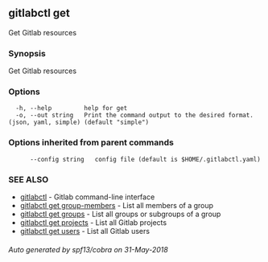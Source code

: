 ## gitlabctl get

Get Gitlab resources

### Synopsis

Get Gitlab resources

### Options

```
  -h, --help         help for get
  -o, --out string   Print the command output to the desired format. (json, yaml, simple) (default "simple")
```

### Options inherited from parent commands

```
      --config string   config file (default is $HOME/.gitlabctl.yaml)
```

### SEE ALSO

* [gitlabctl](gitlabctl.md)	 - Gitlab command-line interface
* [gitlabctl get group-members](gitlabctl_get_group-members.md)	 - List all members of a group
* [gitlabctl get groups](gitlabctl_get_groups.md)	 - List all groups or subgroups of a group
* [gitlabctl get projects](gitlabctl_get_projects.md)	 - List all Gitlab projects
* [gitlabctl get users](gitlabctl_get_users.md)	 - List all Gitlab users

###### Auto generated by spf13/cobra on 31-May-2018
